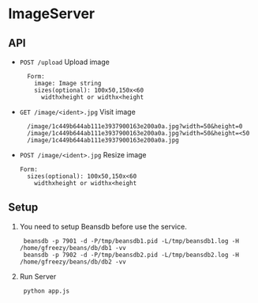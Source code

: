 ImageServer
===========

API
--------
* `POST /upload` Upload image

        Form:
          image: Image string
          sizes(optional): 100x50,150x<60
            widthxheight or widthx<height

* `GET /image/<ident>.jpg` Visit image

        /image/1c449b644ab111e3937900163e200a0a.jpg?width=50&height=0
        /image/1c449b644ab111e3937900163e200a0a.jpg?width=50&height=<50
        /image/1c449b644ab111e3937900163e200a0a.jpg

* `POST /image/<ident>.jpg` Resize image

      Form:
        sizes(optional): 100x50,150x<60
          widthxheight or widthx<height

Setup
-------
1. You need to setup Beansdb before use the service.

        beansdb -p 7901 -d -P/tmp/beansdb1.pid -L/tmp/beansdb1.log -H /home/gfreezy/beans/db/db1 -vv
        beansdb -p 7902 -d -P/tmp/beansdb2.pid -L/tmp/beansdb2.log -H /home/gfreezy/beans/db/db2 -vv

2. Run Server

        python app.js

